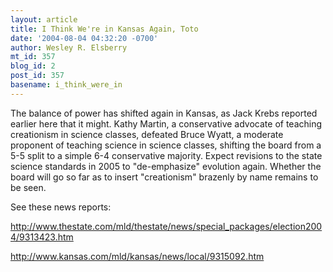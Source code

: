 ```yaml
---
layout: article
title: I Think We're in Kansas Again, Toto
date: '2004-08-04 04:32:20 -0700'
author: Wesley R. Elsberry
mt_id: 357
blog_id: 2
post_id: 357
basename: i_think_were_in
---
```

The balance of power has shifted again in Kansas, as Jack Krebs reported earlier here that it might. Kathy Martin, a conservative advocate of teaching creationism in science classes, defeated Bruce Wyatt, a moderate proponent of teaching science in science classes, shifting the board from a 5-5 split to a simple 6-4 conservative majority. Expect revisions to the state science standards in 2005 to "de-emphasize" evolution again. Whether the board will go so far as to insert "creationism" brazenly by name remains to be seen.

See these news reports:

http://www.thestate.com/mld/thestate/news/special_packages/election2004/9313423.htm

http://www.kansas.com/mld/kansas/news/local/9315092.htm
